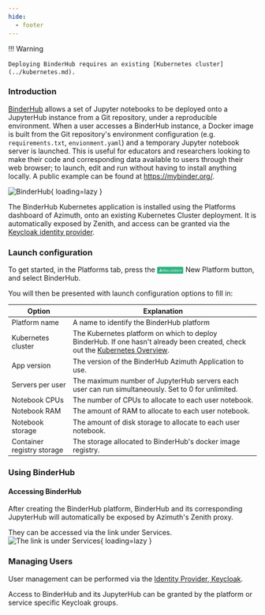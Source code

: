 ```yaml
---
hide:
  - footer
---
```

!!! Warning

    Deploying BinderHub requires an existing [Kubernetes cluster](../kubernetes.md).

### Introduction
[BinderHub](https://binderhub.readthedocs.io/en/latest/) allows a set of Jupyter notebooks to be deployed onto a JupyterHub instance from a Git repository, under a reproducible environment. When a user accesses a BinderHub instance, a Docker image is built from the Git repository's environment configuration (e.g. `requirements.txt`, `envionment.yaml`) and a temporary Jupyter notebook server is launched. This is useful for educators and researchers looking to make their code and corresponding data available to users through their web browser; to launch, edit and run without having to install anything locally. A public example can be found at https://mybinder.org/.

![BinderHub](../../assets/images/binderhub.png){ loading=lazy }

The BinderHub Kubernetes application is installed using the Platforms dashboard of Azimuth, onto an existing Kubernetes Cluster deployment. It is automatically exposed by Zenith, and access can be granted via the [Keycloak identity provider](../../identity_provider/identity_provider.md).

### Launch configuration

To get started, in the Platforms tab, press the <img loading="lazy" class="off-glb" src="../../../assets/images/new-platform-button.svg" style="height:1em; vertical-align:middle;"> New Platform button, and select BinderHub.

You will then be presented with launch configuration options to fill in:

|**Option**                                | **Explanation**|
|------------------------------------------|---------------------------|
|Platform name|A name to identify the BinderHub platform|
|Kubernetes cluster|The Kubernetes platform on which to deploy BinderHub. If one hasn't already been created, check out the [Kubernetes Overview](../kubernetes.md).|
|App version|The version of the BinderHub Azimuth Application to use.|
|Servers per user|The maximum number of JupyterHub servers each user can run simultaneously. Set to 0 for unlimited.|
|Notebook CPUs|The number of CPUs to allocate to each user notebook.|
|Notebook RAM|The amount of RAM to allocate to each user notebook.|
|Notebook storage|The amount of disk storage to allocate to each user notebook.|
|Container registry storage|The storage allocated to BinderHub's docker image registry.|

### Using BinderHub
#### Accessing BinderHub
After creating the BinderHub platform, BinderHub and its corresponding JupyterHub will automatically be exposed by Azimuth's Zenith proxy.

They can be accessed via the link under Services.
![The link is under Services](../../assets/images/accessing_binderhub.png){ loading=lazy }

### Managing Users
User management can be performed via the [Identity Provider, Keycloak](../../identity_provider/identity_provider.md).

Access to BinderHub and its JupyterHub can be granted by the platform or service specific Keycloak groups.